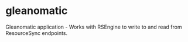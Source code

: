 # gleanomatic
Gleanomatic application - Works with RSEngine to write to and read from ResourceSync endpoints.
